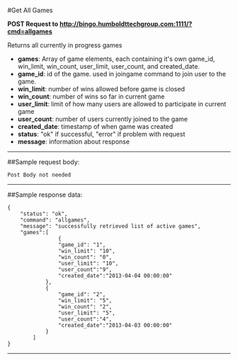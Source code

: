#Get All Games  

**POST Request to http://bingo.humboldttechgroup.com:1111/?cmd=allgames**

Returns all currently in progress games

- **games**: Array of game elements, each containing it's own game\_id, win\_limit, win\_count, user\_limit, user\_count, and created\_date.
- **game_id**: id of the game. used in joingame command to join user to the game.
- **win_limit**: number of wins allowed before game is closed
- **win_count**: number of wins so far in current game
- **user_limit**: limit of how many users are allowed to participate in current game
- **user_count**: number of users currently joined to the game
- **created_date**: timestamp of when game was created
- **status**: "ok" if successful, "error" if problem with request
- **message**: information about response

* * *

##Sample request body: 

    Post Body not needed
* * *

##Sample response data:

	{
		"status": "ok",
		"command": "allgames",
		"message": "successfully retrieved list of active games",  
	 	"games":[  
					{
					"game_id": "1",  
 					"win_limit": "10",  
 					"win_count": "0",  
 					"user_limit": "10",  
					"user_count":"9",  
 					"created_date":"2013-04-04 00:00:00"  
				},  
				{  
					"game_id": "2",  
 					"win_limit": "5",  
 					"win_count": "2",  
 					"user_limit": "5",  
					"user_count":"4",  
 					"created_date":"2013-04-03 00:00:00"
				}
			]  
	}
* * *